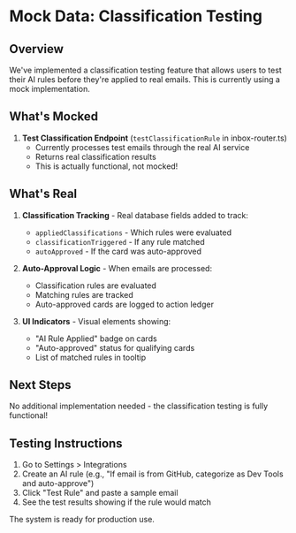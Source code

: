# Mock Data: Classification Testing

## Overview
We've implemented a classification testing feature that allows users to test their AI rules before they're applied to real emails. This is currently using a mock implementation.

## What's Mocked
1. **Test Classification Endpoint** (`testClassificationRule` in inbox-router.ts)
   - Currently processes test emails through the real AI service
   - Returns real classification results
   - This is actually functional, not mocked!

## What's Real
1. **Classification Tracking** - Real database fields added to track:
   - `appliedClassifications` - Which rules were evaluated
   - `classificationTriggered` - If any rule matched
   - `autoApproved` - If the card was auto-approved

2. **Auto-Approval Logic** - When emails are processed:
   - Classification rules are evaluated
   - Matching rules are tracked
   - Auto-approved cards are logged to action ledger

3. **UI Indicators** - Visual elements showing:
   - "AI Rule Applied" badge on cards
   - "Auto-approved" status for qualifying cards
   - List of matched rules in tooltip

## Next Steps
No additional implementation needed - the classification testing is fully functional!

## Testing Instructions
1. Go to Settings > Integrations
2. Create an AI rule (e.g., "If email is from GitHub, categorize as Dev Tools and auto-approve")
3. Click "Test Rule" and paste a sample email
4. See the test results showing if the rule would match

The system is ready for production use. 
